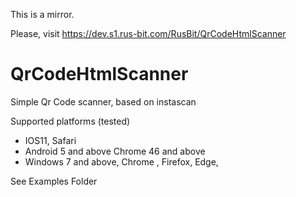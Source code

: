 This is a mirror.

Please, visit https://dev.s1.rus-bit.com/RusBit/QrCodeHtmlScanner

# QrCodeHtmlScanner
Simple Qr Code scanner, based on instascan 

Supported platforms (tested)
- IOS11, Safari
- Android 5 and above Chrome 46 and above
- Windows 7 and above, Chrome , Firefox, Edge,

See Examples Folder
